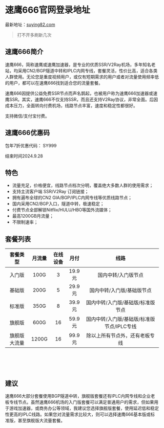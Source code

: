 # 速鹰666官网登录地址

最新地址：[suying82.com](https://sy95.xyz/auth/register?code=V0Fy)

> 打不开多刷新几次

## 速鹰666简介

速鹰666，简称速鹰或速鹰加速器，是专业的优质SSR/V2Ray机场，多年知名老站，均采用CN2/BGP隧道中转和IPLC内网专线，套餐灵活，性价比高，适合各类人群使用。无论您是重度视频用户，或仅有短期需求的用户或者对流量使用频率低的用户，都可以在速鹰666找到适合您的流量套餐。

速鹰666因提供公益免费SSR节点而声名鹊起，也被用户称为速鹰666加速器或速鹰SSR。其实，速鹰666不仅支持SSR，而且还支持V2Ray协议，非常全面。后因成本压力，全面转向付费机场，线路节点丰富，速度和稳定性都很好。

支持微信/支付宝付费。

## 速鹰666优惠码

包年7折优惠代码： SY999 

结束时间2024.9.28

## 特色

* 流量充足，价格便宜，线路节点档次分明，覆盖绝大多数人群的使用需求；
* 支持主流客户端 SSR/V2Ray 订阅链接；
* 拥有遍布全球的CN2 GIA/BGP/IPLC内网专线等优质线路节点；
* 国内采用CN2/BGP入口，隧道中转，极速稳定；
* 付费节点全部解锁Nitflix/HULU/HBO等国外流媒体；
* 最高1200GB月流量；
* 不限制速率；

## 套餐列表

<table style="width: 100%; height: 395px;">
<thead>
<tr style="height: 61px;">
<th style="text-align: center; width: 16.5331%;"><strong>套餐类型</strong></th>
<th style="text-align: center; width: 8.61723%;"><strong>月流量</strong></th>
<th style="text-align: center; width: 11.2224%;"><strong>在线设备</strong></th>
<th style="text-align: center; width: 8.21643%;"><strong>月付</strong></th>
<th style="text-align: center; width: 54.4088%;"><strong>线路</strong></th>
</tr>
</thead>
<tbody>
<tr style="height: 23px;">
<td style="text-align: center; width: 16.5331%;">入门版</td>
<td style="text-align: center; width: 8.61723%;">100G</td>
<td style="text-align: center; width: 11.2224%;">3</td>
<td style="text-align: center; width: 8.21643%;">19.9元</td>
<td style="text-align: center; width: 54.4088%;">国内中转/入门版节点</td>
</tr>
<tr style="height: 23px;">
<td style="text-align: center; width: 16.5331%;">基础版</td>
<td style="text-align: center; width: 8.61723%;">200G</td>
<td style="text-align: center; width: 11.2224%;">5</td>
<td style="text-align: center; width: 8.21643%;">29.9元</td>
<td style="text-align: center; width: 54.4088%;">国内中转/入门版/基础版节点</td>
</tr>
<tr style="height: 23px;">
<td style="text-align: center; width: 16.5331%;">标准版</td>
<td style="text-align: center; width: 8.61723%;">350G</td>
<td style="text-align: center; width: 11.2224%;">8</td>
<td style="text-align: center; width: 8.21643%;">39.9元</td>
<td style="text-align: center; width: 54.4088%;">国内中转/入门版/基础版/标准版节点</td>
</tr>
<tr style="height: 23px;">
<td style="text-align: center; width: 16.5331%;">旗舰版</td>
<td style="text-align: center; width: 8.61723%;">600G</td>
<td style="text-align: center; width: 11.2224%;">16</td>
<td style="text-align: center; width: 8.21643%;">59.9元</td>
<td style="text-align: center; width: 54.4088%;">国内中转/入门版/基础版/标准版节点/IPLC专线</td>
</tr>
<tr style="height: 23px;">
<td style="text-align: center; width: 16.5331%;">旗舰版大流量</td>
<td style="text-align: center; width: 8.61723%;">1200G</td>
<td style="text-align: center; width: 11.2224%;">16</td>
<td style="text-align: center; width: 8.21643%;">99.9元</td>
<td style="text-align: center; width: 54.4088%;">除以上所有节点外，还有老板专线</td>
</tr>
</tbody>
</table>

## 建议

速鹰666大部分套餐使用BGP隧道中转，旗舰版套餐还有IPLC内网专线和企业老板专线节点。虽然速鹰666机场的入门版套餐可以满足普通用户的需求，但如果用于游戏加速器，或商务办公等领域，我建议您选择旗舰版套餐，使用延迟低和稳定性更高的IPLC线路。如果您对流量需求比较大，则可以选择速鹰666基本版或标准版，甚至旗舰版大流量套餐。
